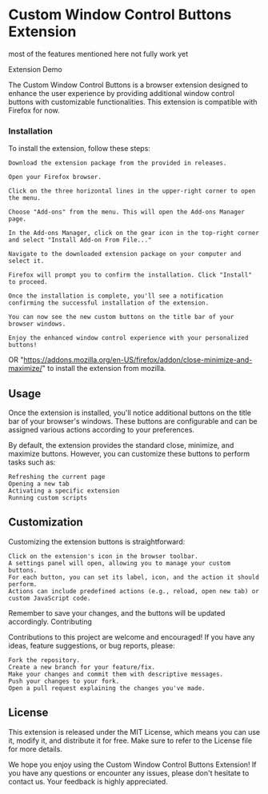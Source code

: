 # Custom Window Control Buttons Extension

most of the features mentioned here not fully work yet

Extension Demo

The Custom Window Control Buttons is a browser extension designed to enhance the user experience by providing additional window control buttons with customizable functionalities. This extension is compatible with Firefox for now.

### Installation

To install the extension, follow these steps:

    Download the extension package from the provided in releases. 

    Open your Firefox browser.

    Click on the three horizontal lines in the upper-right corner to open the menu.

    Choose "Add-ons" from the menu. This will open the Add-ons Manager page.

    In the Add-ons Manager, click on the gear icon in the top-right corner and select "Install Add-on From File..."

    Navigate to the downloaded extension package on your computer and select it.

    Firefox will prompt you to confirm the installation. Click "Install" to proceed.

    Once the installation is complete, you'll see a notification confirming the successful installation of the extension.

    You can now see the new custom buttons on the title bar of your browser windows.

    Enjoy the enhanced window control experience with your personalized buttons!

OR "https://addons.mozilla.org/en-US/firefox/addon/close-minimize-and-maximize/" to install the extension from mozilla.

## Usage

Once the extension is installed, you'll notice additional buttons on the title bar of your browser's windows. These buttons are configurable and can be assigned various actions according to your preferences.

By default, the extension provides the standard close, minimize, and maximize buttons. However, you can customize these buttons to perform tasks such as:

    Refreshing the current page
    Opening a new tab
    Activating a specific extension
    Running custom scripts

## Customization

Customizing the extension buttons is straightforward:

    Click on the extension's icon in the browser toolbar.
    A settings panel will open, allowing you to manage your custom buttons.
    For each button, you can set its label, icon, and the action it should perform.
    Actions can include predefined actions (e.g., reload, open new tab) or custom JavaScript code.

Remember to save your changes, and the buttons will be updated accordingly.
Contributing

Contributions to this project are welcome and encouraged! If you have any ideas, feature suggestions, or bug reports, please:

    Fork the repository.
    Create a new branch for your feature/fix.
    Make your changes and commit them with descriptive messages.
    Push your changes to your fork.
    Open a pull request explaining the changes you've made.

## License

This extension is released under the MIT License, which means you can use it, modify it, and distribute it for free. Make sure to refer to the License file for more details.

We hope you enjoy using the Custom Window Control Buttons Extension! If you have any questions or encounter any issues, please don't hesitate to contact us. Your feedback is highly appreciated.

